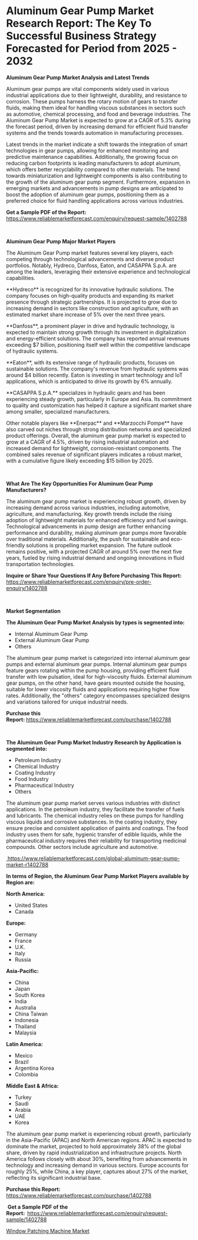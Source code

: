 <p><h1>Aluminum Gear Pump Market Research Report: The Key To Successful Business Strategy Forecasted for Period from 2025 - 2032</h1></p><p><strong>Aluminum Gear Pump Market Analysis and Latest Trends</strong></p>
<p><p>Aluminum gear pumps are vital components widely used in various industrial applications due to their lightweight, durability, and resistance to corrosion. These pumps harness the rotary motion of gears to transfer fluids, making them ideal for handling viscous substances in sectors such as automotive, chemical processing, and food and beverage industries. The Aluminum Gear Pump Market is expected to grow at a CAGR of 5.3% during the forecast period, driven by increasing demand for efficient fluid transfer systems and the trends towards automation in manufacturing processes.</p><p>Latest trends in the market indicate a shift towards the integration of smart technologies in gear pumps, allowing for enhanced monitoring and predictive maintenance capabilities. Additionally, the growing focus on reducing carbon footprints is leading manufacturers to adopt aluminum, which offers better recyclability compared to other materials. The trend towards miniaturization and lightweight components is also contributing to the growth of the aluminum gear pump segment. Furthermore, expansion in emerging markets and advancements in pump designs are anticipated to boost the adoption of aluminum gear pumps, positioning them as a preferred choice for fluid handling applications across various industries.</p></p>
<p><strong>Get a Sample PDF of the Report:&nbsp;</strong> <a href="https://www.reliablemarketforecast.com/enquiry/request-sample/1402788?utm_campaign=1874&utm_medium=2&utm_source=Github&utm_content=ia&utm_term=12012025&utm_id=aluminum-gear-pump">https://www.reliablemarketforecast.com/enquiry/request-sample/1402788</a></p>
<p>&nbsp;</p>
<p><strong>Aluminum Gear Pump Major Market Players</strong></p>
<p><p>The Aluminum Gear Pump market features several key players, each competing through technological advancements and diverse product portfolios. Notably, Hydreco, Danfoss, Eaton, and CASAPPA S.p.A. are among the leaders, leveraging their extensive experience and technological capabilities.</p><p>**Hydreco** is recognized for its innovative hydraulic solutions. The company focuses on high-quality products and expanding its market presence through strategic partnerships. It is projected to grow due to increasing demand in sectors like construction and agriculture, with an estimated market share increase of 5% over the next three years.</p><p>**Danfoss**, a prominent player in drive and hydraulic technology, is expected to maintain strong growth through its investment in digitalization and energy-efficient solutions. The company has reported annual revenues exceeding $7 billion, positioning itself well within the competitive landscape of hydraulic systems.</p><p>**Eaton**, with its extensive range of hydraulic products, focuses on sustainable solutions. The company's revenue from hydraulic systems was around $4 billion recently. Eaton is investing in smart technology and IoT applications, which is anticipated to drive its growth by 6% annually.</p><p>**CASAPPA S.p.A.** specializes in hydraulic gears and has been experiencing steady growth, particularly in Europe and Asia. Its commitment to quality and customization has helped it capture a significant market share among smaller, specialized manufacturers.</p><p>Other notable players like **Enerpac** and **Marzocchi Pompe** have also carved out niches through strong distribution networks and specialized product offerings. Overall, the aluminum gear pump market is expected to grow at a CAGR of 4.5%, driven by rising industrial automation and increased demand for lightweight, corrosion-resistant components. The combined sales revenue of significant players indicates a robust market, with a cumulative figure likely exceeding $15 billion by 2025.</p></p>
<p>&nbsp;</p>
<p><strong>What Are The Key Opportunities For Aluminum Gear Pump Manufacturers?</strong></p>
<p><p>The aluminum gear pump market is experiencing robust growth, driven by increasing demand across various industries, including automotive, agriculture, and manufacturing. Key growth trends include the rising adoption of lightweight materials for enhanced efficiency and fuel savings. Technological advancements in pump design are further enhancing performance and durability, making aluminum gear pumps more favorable over traditional materials. Additionally, the push for sustainable and eco-friendly solutions is propelling market expansion. The future outlook remains positive, with a projected CAGR of around 5% over the next five years, fueled by rising industrial demand and ongoing innovations in fluid transportation technologies.</p></p>
<p><strong>Inquire or Share Your Questions If Any Before Purchasing This Report:</strong> <a href="https://www.reliablemarketforecast.com/enquiry/pre-order-enquiry/1402788?utm_campaign=1874&utm_medium=2&utm_source=Github&utm_content=ia&utm_term=12012025&utm_id=aluminum-gear-pump">https://www.reliablemarketforecast.com/enquiry/pre-order-enquiry/1402788</a></p>
<p>&nbsp;</p>
<p><strong>Market Segmentation</strong></p>
<p><strong>The Aluminum Gear Pump Market Analysis by types is segmented into:</strong></p>
<p><ul><li>Internal Aluminum Gear Pump</li><li>External Aluminum Gear Pump</li><li>Others</li></ul></p>
<p><p>The aluminum gear pump market is categorized into internal aluminum gear pumps and external aluminum gear pumps. Internal aluminum gear pumps feature gears rotating within the pump housing, providing efficient fluid transfer with low pulsation, ideal for high-viscosity fluids. External aluminum gear pumps, on the other hand, have gears mounted outside the housing, suitable for lower viscosity fluids and applications requiring higher flow rates. Additionally, the "others" category encompasses specialized designs and variations tailored for unique industrial needs.</p></p>
<p><strong>Purchase this Report:&nbsp;</strong><a href="https://www.reliablemarketforecast.com/purchase/1402788?utm_campaign=1874&utm_medium=2&utm_source=Github&utm_content=ia&utm_term=12012025&utm_id=aluminum-gear-pump">https://www.reliablemarketforecast.com/purchase/1402788</a></p>
<p>&nbsp;</p>
<p><strong>The Aluminum Gear Pump Market Industry Research by Application is segmented into:</strong></p>
<p><ul><li>Petroleum Industry</li><li>Chemical Industry</li><li>Coating Industry</li><li>Food Industry</li><li>Pharmaceutical Industry</li><li>Others</li></ul></p>
<p><p>The aluminum gear pump market serves various industries with distinct applications. In the petroleum industry, they facilitate the transfer of fuels and lubricants. The chemical industry relies on these pumps for handling viscous liquids and corrosive substances. In the coating industry, they ensure precise and consistent application of paints and coatings. The food industry uses them for safe, hygienic transfer of edible liquids, while the pharmaceutical industry requires their reliability for transporting medicinal compounds. Other sectors include agriculture and automotive.</p></p>
<p><a href="https://www.reliablemarketforecast.com/global-aluminum-gear-pump-market-r1402788?utm_campaign=1874&utm_medium=2&utm_source=Github&utm_content=ia&utm_term=12012025&utm_id=aluminum-gear-pump">&nbsp;https://www.reliablemarketforecast.com/global-aluminum-gear-pump-market-r1402788</a></p>
<p><strong>In terms of Region, the Aluminum Gear Pump Market Players available by Region are:</strong></p>
<p>
    <p> <strong> North America: </strong>
        <ul>
            <li>United States</li>
            <li>Canada</li>
        </ul>
        </p> 
    <p> <strong> Europe: </strong>
        <ul>
            <li>Germany</li>
            <li>France</li>
            <li>U.K.</li>
            <li>Italy</li>
            <li>Russia</li>
        </ul>
        </p> 
    <p> <strong> Asia-Pacific: </strong>
        <ul>
            <li>China</li>
            <li>Japan</li>
            <li>South Korea</li>
            <li>India</li>
            <li>Australia</li>
            <li>China Taiwan</li>
            <li>Indonesia</li>
            <li>Thailand</li>
            <li>Malaysia</li>
        </ul>
        </p> 
    <p> <strong> Latin America: </strong>
        <ul>
            <li>Mexico</li>
            <li>Brazil</li>
            <li>Argentina Korea</li>
            <li>Colombia</li>
        </ul>
        </p> 
    <p> <strong> Middle East & Africa: </strong>
        <ul>
            <li>Turkey</li>
            <li>Saudi</li>
            <li>Arabia</li>
            <li>UAE</li>
            <li>Korea</li>
        </ul>
    </p>
    </p>
<p><p>The aluminum gear pump market is experiencing robust growth, particularly in the Asia-Pacific (APAC) and North American regions. APAC is expected to dominate the market, projected to hold approximately 38% of the global share, driven by rapid industrialization and infrastructure projects. North America follows closely with about 30%, benefiting from advancements in technology and increasing demand in various sectors. Europe accounts for roughly 25%, while China, a key player, captures about 27% of the market, reflecting its significant industrial base.</p></p>
<p><strong>Purchase this Report: </strong><a href="https://www.reliablemarketforecast.com/purchase/1402788?utm_campaign=1874&utm_medium=2&utm_source=Github&utm_content=ia&utm_term=12012025&utm_id=aluminum-gear-pump">https://www.reliablemarketforecast.com/purchase/1402788</a></p>
<p>&nbsp;<strong>Get a Sample PDF of the Report:&nbsp;&nbsp;</strong><a href="https://www.reliablemarketforecast.com/enquiry/request-sample/1402788?utm_campaign=1874&utm_medium=2&utm_source=Github&utm_content=ia&utm_term=12012025&utm_id=aluminum-gear-pump">https://www.reliablemarketforecast.com/enquiry/request-sample/1402788</a></p>
<p><strong></strong></p>
<p><p><a href="https://github.com/ChiragRP21/Market-Research-Report-List-7/blob/main/window-patching-machine-market.md?utm_campaign=1874&utm_medium=2&utm_source=Github&utm_content=ia&utm_term=12012025&utm_id=aluminum-gear-pump">Window Patching Machine Market</a></p></p>